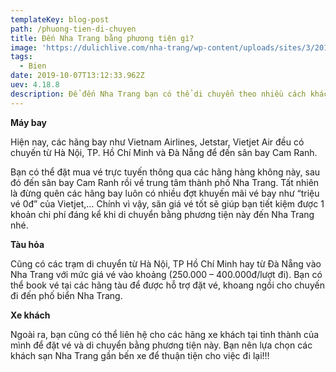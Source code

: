 ```yaml
---
templateKey: blog-post
path: /phuong-tien-di-chuyen
title: Đến Nha Trang bằng phương tiện gì?
image: 'https://dulichlive.com/nha-trang/wp-content/uploads/sites/3/2019/06/Kinh-nghiem-du-lich-Nha-Trang-tu-tuc-gia-re.jpg' 
tags:
  - Bien
date: 2019-10-07T13:12:33.962Z
uev: 4.18.8
description: Để đến Nha Trang bạn có thể di chuyển theo nhiều cách khác nhau, tùy vào túi tiền, quỹ thời gian cũng như sở thích của mỗi người.
---
```


**Máy bay**

Hiện nay, các hãng bay như Vietnam Airlines, Jetstar, Vietjet Air đều có chuyến từ Hà Nội, TP. Hồ Chí Minh và Đà Nẵng để đến sân bay Cam Ranh.

Bạn có thể đặt mua vé trực tuyến thông qua các hãng hàng không này, sau đó đến sân bay Cam Ranh rồi về trung tâm thành phố Nha Trang. Tất nhiên là đừng quên các hãng bay luôn có nhiều đợt khuyến mãi vé bay như “triệu vé 0đ” của Vietjet,… Chính vì vậy, săn giá vé tốt sẽ giúp bạn tiết kiệm được 1 khoản chi phí đáng kể khi di chuyển bằng phương tiện này đến Nha Trang nhé.

**Tàu hỏa**

Cũng có các trạm di chuyển từ Hà Nội, TP Hồ Chí Minh hay từ Đà Nẵng vào Nha Trang với mức giá vé vào khoảng (250.000 – 400.000đ/lượt đi). Bạn có thể book vé tại các hãng tàu để được hỗ trợ đặt vé, khoang ngồi cho chuyến đi đến phố biển Nha Trang.


**Xe khách**

Ngoài ra, bạn cũng có thể liên hệ cho các hãng xe khách tại tỉnh thành của mình để đặt vé và di chuyển bằng phương tiện này. Bạn nên lựa chọn các khách sạn Nha Trang gần bến xe để thuận tiện cho việc đi lại!!!
